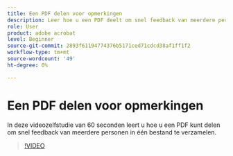 ```yaml
---
title: Een PDF delen voor opmerkingen
description: Leer hoe u een PDF deelt om snel feedback van meerdere personen in één bestand te verzamelen
role: User
product: adobe acrobat
level: Beginner
source-git-commit: 2893f61194774376b5171ced71cdcd38af1ff1f2
workflow-type: tm+mt
source-wordcount: '49'
ht-degree: 0%

---
```


# Een PDF delen voor opmerkingen

In deze videozelfstudie van 60 seconden leert u hoe u een PDF kunt delen om snel feedback van meerdere personen in één bestand te verzamelen.

>[!VIDEO](https://video.tv.adobe.com/v/340769?quality=12&learn=on&hidetitle=true)